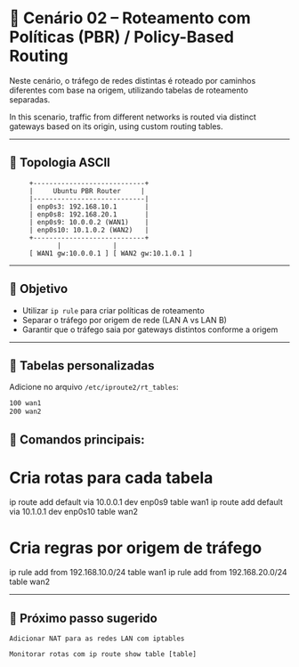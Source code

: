 # 🧭 Cenário 02 – Roteamento com Políticas (PBR) / Policy-Based Routing

Neste cenário, o tráfego de redes distintas é roteado por caminhos diferentes com base na origem, utilizando tabelas de roteamento separadas.

In this scenario, traffic from different networks is routed via distinct gateways based on its origin, using custom routing tables.

---

## 🧱 Topologia ASCII

         +----------------------------+
         |     Ubuntu PBR Router     |
         |----------------------------|
         | enp0s3: 192.168.10.1       |
         | enp0s8: 192.168.20.1       |
         | enp0s9: 10.0.0.2 (WAN1)    |
         | enp0s10: 10.1.0.2 (WAN2)   |
         +----------------------------+
                |             |
         [ WAN1 gw:10.0.0.1 ] [ WAN2 gw:10.1.0.1 ]


---

## 🎯 Objetivo

- Utilizar `ip rule` para criar políticas de roteamento
- Separar o tráfego por origem de rede (LAN A vs LAN B)
- Garantir que o tráfego saia por gateways distintos conforme a origem

---

## 📂 Tabelas personalizadas

Adicione no arquivo `/etc/iproute2/rt_tables`:

```bash
100 wan1
200 wan2
```

## 🔧 Comandos principais:

# Cria rotas para cada tabela
ip route add default via 10.0.0.1 dev enp0s9 table wan1
ip route add default via 10.1.0.1 dev enp0s10 table wan2

# Cria regras por origem de tráfego
ip rule add from 192.168.10.0/24 table wan1
ip rule add from 192.168.20.0/24 table wan2

---

## 📘 Próximo passo sugerido

    Adicionar NAT para as redes LAN com iptables

    Monitorar rotas com ip route show table [table]
